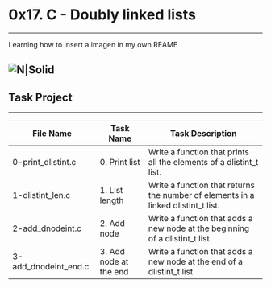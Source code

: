 # 0x17. C - Doubly linked lists
---
Learning how to insert a imagen in my own REAME

![N|Solid](https://www.americadecali.co/wp-content/uploads/2018/02/favicon-1.png)
---

## Task Project
---
File Name|Task Name|Task Description
---|---|---
0-print_dlistint.c | 0. Print list | Write a function that prints all the elements of a dlistint_t list.
1-dlistint_len.c | 1. List length | Write a function that returns the number of elements in a linked dlistint_t list.
2-add_dnodeint.c | 2. Add node | Write a function that adds a new node at the beginning of a dlistint_t list.
3-add_dnodeint_end.c | 3. Add node at the end | Write a function that adds a new node at the end of a dlistint_t list